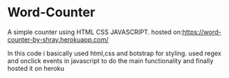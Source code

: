 # Word-Counter
A simple counter using HTML CSS JAVASCRIPT. hosted on:https://word-counter-by-shray.herokuapp.com/


In this code i basically used html,css and botstrap for styling.
used regex and onclick events in javascript to do the main functionality and finally hosted it on heroku
